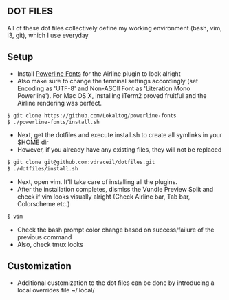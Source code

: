 ## DOT FILES

All of these dot files collectively define my working environment (bash, vim, i3, git), which I use everyday

## Setup

 - Install [Powerline Fonts](https://github.com/Lokaltog/powerline-fonts) for the Airline plugin to look alright
 - Also make sure to change the terminal settings accordingly (set Encoding as 'UTF-8' and Non-ASCII Font as 'Literation Mono Powerline'). For Mac OS X, installing iTerm2 proved fruitful and the Airline rendering was perfect.

```sh
$ git clone https://github.com/Lokaltog/powerline-fonts
$ ./powerline-fonts/install.sh
```

 - Next, get the dotfiles and execute install.sh to create all symlinks in your $HOME dir
 - However, if you already have any existing files, they will not be replaced

```sh
$ git clone git@github.com:vdraceil/dotfiles.git
$ ./dotfiles/install.sh
```

 - Next, open vim. It'll take care of installing all the plugins.
 - After the installation completes, dismiss the Vundle Preview Split and check if vim looks visually alright (Check Airline bar, Tab bar, Colorscheme etc.)

```sh
$ vim
```

 - Check the bash prompt color change based on success/failure of the previous command
 - Also, check tmux looks

## Customization

 - Additional customization to the dot files can be done by introducing a local overrides file ~/.local/<to-be-overridden-dotfile>
